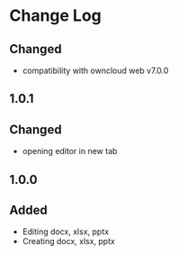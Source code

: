# Change Log

## Changed
- compatibility with owncloud web v7.0.0

## 1.0.1
## Changed
- opening editor in new tab

## 1.0.0
## Added
- Editing docx, xlsx, pptx
- Creating docx, xlsx, pptx